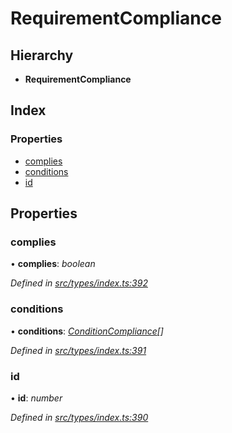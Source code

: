 # RequirementCompliance

## Hierarchy

* **RequirementCompliance**

## Index

### Properties

* [complies](requirementcompliance.md#complies)
* [conditions](requirementcompliance.md#conditions)
* [id](requirementcompliance.md#id)

## Properties

### complies

• **complies**: _boolean_

_Defined in_ [_src/types/index.ts:392_](https://github.com/PolymathNetwork/polymesh-sdk/blob/1221e467/src/types/index.ts#L392)

### conditions

• **conditions**: [_ConditionCompliance_](conditioncompliance.md)_\[\]_

_Defined in_ [_src/types/index.ts:391_](https://github.com/PolymathNetwork/polymesh-sdk/blob/1221e467/src/types/index.ts#L391)

### id

• **id**: _number_

_Defined in_ [_src/types/index.ts:390_](https://github.com/PolymathNetwork/polymesh-sdk/blob/1221e467/src/types/index.ts#L390)

